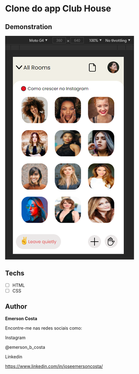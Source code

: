 # Clone do app Club House

## Demonstration

<img src="./img/result.png" alt="Exemplo">

## Techs

* [ ] HTML
* [ ] CSS

## Author

**Emerson Costa**

Encontre-me nas redes sociais como: 

Instagram

@emerson_b_costa

Linkedin

https://www.linkedin.com/in/joseemersoncosta/
